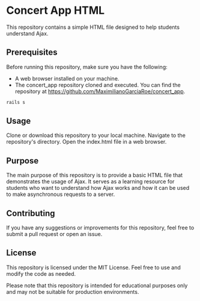 # Concert App HTML

This repository contains a simple HTML file designed to help students understand Ajax.

## Prerequisites

Before running this repository, make sure you have the following:

* A web browser installed on your machine.
* The concert_app repository cloned and executed. You can find the repository at https://github.com/MaximilianoGarciaRoe/concert_app.

``` bash
rails s
```

## Usage

Clone or download this repository to your local machine.
Navigate to the repository's directory.
Open the index.html file in a web browser.

## Purpose

The main purpose of this repository is to provide a basic HTML file that demonstrates the usage of Ajax. It serves as a learning resource for students who want to understand how Ajax works and how it can be used to make asynchronous requests to a server.

## Contributing

If you have any suggestions or improvements for this repository, feel free to submit a pull request or open an issue.

## License

This repository is licensed under the MIT License. Feel free to use and modify the code as needed.

Please note that this repository is intended for educational purposes only and may not be suitable for production environments.
